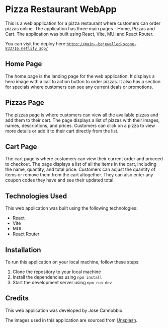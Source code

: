# Pizza Restaurant WebApp

This is a web application for a pizza restaurant where customers can order pizzas online. The application has three main pages - Home, Pizzas and Cart. The application was built using React, Vite, MUI and React Router.

You can visit the deploy here:[`https://main--bejewelled-scone-833716.netlify.app/`](https://main--bejewelled-scone-833716.netlify.app/)

## Home Page

The home page is the landing page for the web application. It displays a hero image with a call to action button to order pizzas. It also has a section for specials where customers can see any current deals or promotions. 

## Pizzas Page

The pizzas page is where customers can view all the available pizzas and add them to their cart. The page displays a list of pizzas with their images, names, descriptions, and prices. Customers can click on a pizza to view more details or add it to their cart directly from the list.

## Cart Page

The cart page is where customers can view their current order and proceed to checkout. The page displays a list of all the items in the cart, including the name, quantity, and total price. Customers can adjust the quantity of items or remove them from the cart altogether. They can also enter any coupon codes they have and see their updated total.

## Technologies Used

This web application was built using the following technologies:

- React 
- Vite 
- MUI 
- React Router 
## Installation

To run this application on your local machine, follow these steps:

1. Clone the repository to your local machine
2. Install the dependencies using `npm install`
3. Start the development server using `npm run dev`

## Credits

This web application was developed by Jose Cannobbio. 

The images used in this application are sourced from [Unsplash](https://unsplash.com/).
